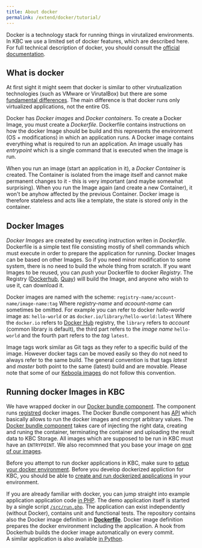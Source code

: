 ```yaml
---
title: About docker
permalink: /extend/docker/tutorial/
---
```



Docker is a technology stack for running things in virutalized environments. In KBC we use a limited set of docker features,
which are described here. For full technical description of docker, you should consult the 
[official documentation](https://docs.docker.com/).

## What is docker
At first sight it might seem that docker is similar to other virutualization technologies (such as VMware or VirutalBox) but
there are some [fundamental differences](https://docs.docker.com/engine/understanding-docker/). 
The main difference is that docker runs only virtualized applications, not the entire
OS.

Docker has *Docker images* and *Docker containers*. To create a Docker Image, you must create a *Dockerfile*. Dockerfile
contains instructions on how the docker Image should be build and this represents the environment (OS + modifications) in 
which an application runs. 
A Docker image contains everything what is required to run an application. An image usually has *entrypoint* which is 
a single command that is executed when the image is run.

When you run an image (start an application in it), a *Docker Container* is created. The Container
is isolated from the image itself and cannot make permanent changes to it - this is very important (and maybe somewhat
surprising). When you run the Image again (and create a new Container), it won't be anyhow affected by the previous 
Container. Docker image is therefore stateless and acts like a template, the state is stored only in the container.


## Docker Images
*Docker Images* are created by executing instruction writen in *Dockerfile*. Dockerfile is a simple text
file consisting mostly of shell commands which must execute in order to prepare the application for running.
 Docker Images can be based on other Images. So if
you need minor modification to some system, there is no need to build the whole thing from scratch. If you want Images to be
reused, you can *push* your Dockerfile to docker *Registry*. The Registry ([Dockerhub](https://hub.docker.com/), 
[Quay](https://quay.io/)) will build the Image, and anyone who wish to use it, can download it. 

Docker images are named with the scheme: `registry-name/account-name/image-name:tag` Where _registry-name_ 
and _acoount-name_ can sometimes be omitted. For example you can refer to docker _hello-world_ image as: `hello-world`
or as `docker.io/library/hello-world:latest`
Where the `docker.io` refers to [Docker Hub](https://hub.docker.com/) registry, 
the `library` refers to _account_ (common library is default), the third part refers to the _image name_ `hello-world` 
and the fourth part refers to the _tag_ `latest`. 

Image tags work similar as Git tags as they refer to a specific build of the image. However docker tags can be moved 
easily so they do not need to always refer to the same build. The general convention is that tags *latest* 
and *master* both point to the same (latest) build and are movable. Please note that some of our 
[Keboola images](/extend/docker/images/) do not follow this convention. 

## Running docker Images in KBC
We have wrapped docker in our [Docker bundle component](/overview/docker-bundle/). The component 
runs [registred](/extend/registration/) docker images. The Docker Bundle component 
has [API](https://app.apiary.io/kebooladocker/editor) 
which basically allows to run the docker images and encrypt arbitrary values. The 
[Docker bundle component](/overview/docker-bundle/) takes 
care of injecting the right data, creating and runing the container, terminating the container and uploading 
the result data to KBC Storage. All images which are supposed to be run in KBC must have an `ENTRYPOINT`. 
We also recommned that you base your image on [one of our images](/extend/docker/images/).

Before you attempt to run docker applications in KBC, make sure to 
[setup your docker environment](/extend/docker/tutorial/setup).
Before you develop dockerized appliction for KBC, you should be able to 
[create and run dockerized applications](/extend/docker/tutorial/howto/) in your environment.

If you are already familiar with docker, you can jump straight into example application 
application code [in PHP](https://github.com/keboola/docker-demo-app).
The demo application itself is started by a single script 
[`/src/run.php`](https://github.com/keboola/docker-demo-app/blob/master/src/run.php). 
The application can exist independently (without Docker), contains unit and functional tests.
The repository contains also the Docker image definition in 
[**Dockerfile**](https://github.com/keboola/docker-demo-app/blob/master/Dockerfile). Docker image definition prepares the 
docker environment including the application. A hook from Dockerhub builds the docker image automatically on every commit.  
A similar application is also available [in Python](https://github.com/keboola/python-custom-application-text-splitter).


